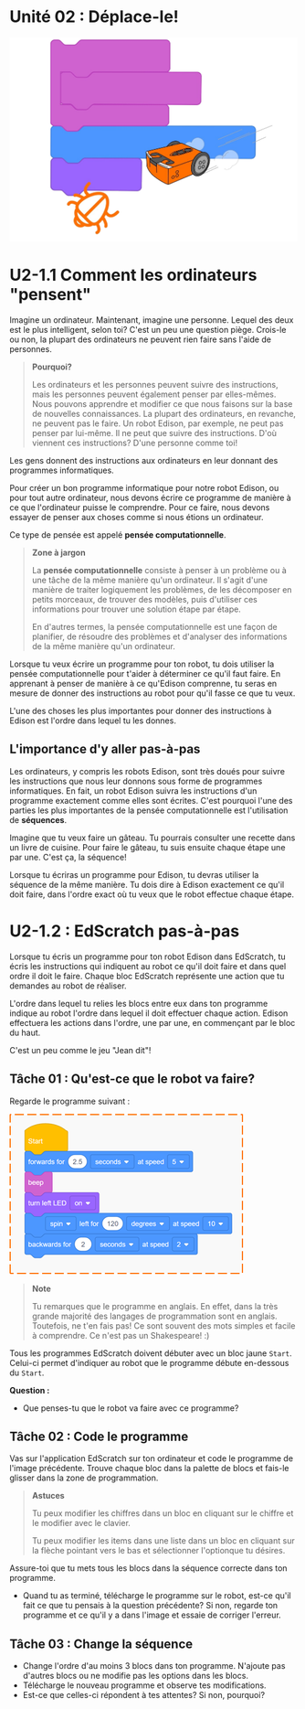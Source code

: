 # Unité 02 : Déplace-le! <!-- omit in toc -->
![](img/u0201_intro.png)

# U2-1.1 Comment les ordinateurs "pensent"
Imagine un ordinateur. Maintenant, imagine une personne. Lequel des deux est le plus intelligent, selon toi?
C'est un peu une question piège. Crois-le ou non, la plupart des ordinateurs ne peuvent rien faire sans l'aide de personnes.

> **Pourquoi?**
> 
> Les ordinateurs et les personnes peuvent suivre des instructions, mais les personnes peuvent également penser par elles-mêmes. Nous pouvons apprendre et modifier ce que nous faisons sur la base de nouvelles connaissances. 
La plupart des ordinateurs, en revanche, ne peuvent pas le faire. Un robot Edison, par exemple, ne peut pas penser par lui-même. Il ne peut que suivre des instructions. D'où viennent ces instructions? D'une personne comme toi!

Les gens donnent des instructions aux ordinateurs en leur donnant des programmes informatiques.

Pour créer un bon programme informatique pour notre robot Edison, ou pour tout autre ordinateur, nous devons écrire ce programme de manière à ce que l'ordinateur puisse le comprendre. Pour ce faire, nous devons essayer de penser aux choses comme si nous étions un ordinateur.

Ce type de pensée est appelé **pensée computationnelle**.

> **Zone à jargon**
> 
> La **pensée computationnelle** consiste à penser à un problème ou à une tâche de la même manière qu'un ordinateur. Il s'agit d'une manière de traiter logiquement les problèmes, de les décomposer en petits morceaux, de trouver des modèles, puis d'utiliser ces informations pour trouver une solution étape par étape.
> 
> En d'autres termes, la pensée computationnelle est une façon de planifier, de résoudre des problèmes et d'analyser des informations de la même manière qu'un ordinateur.

Lorsque tu veux écrire un programme pour ton robot, tu dois utiliser la pensée computationnelle pour t'aider à déterminer ce qu'il faut faire. En apprenant à penser de manière à ce qu'Edison comprenne, tu seras en mesure de donner des instructions au robot pour qu'il fasse ce que tu veux.

L'une des choses les plus importantes pour donner des instructions à Edison est l'ordre dans lequel tu les donnes.

## L'importance d'y aller pas-à-pas
Les ordinateurs, y compris les robots Edison, sont très doués pour suivre les instructions que nous leur donnons sous forme de programmes informatiques. En fait, un robot Edison suivra les instructions d'un programme exactement comme elles sont écrites. C'est pourquoi l'une des parties les plus importantes de la pensée computationnelle est l'utilisation de **séquences**.

Imagine que tu veux faire un gâteau. Tu pourrais consulter une recette dans un livre de cuisine. Pour faire le gâteau, tu suis ensuite chaque étape une par une. C'est ça, la séquence!

Lorsque tu écriras un programme pour Edison, tu devras utiliser la séquence de la même manière. Tu dois dire à Edison exactement ce qu'il doit faire, dans l'ordre exact où tu veux que le robot effectue chaque étape.


# U2-1.2 : EdScratch pas-à-pas
Lorsque tu écris un programme pour ton robot Edison dans EdScratch, tu écris les instructions qui indiquent au robot ce qu'il doit faire et dans quel ordre il doit le faire. Chaque bloc EdScratch représente une action que tu demandes au robot de réaliser.

L'ordre dans lequel tu relies les blocs entre eux dans ton programme indique au robot l'ordre dans lequel il doit effectuer chaque action. Edison effectuera les actions dans l'ordre, une par une, en commençant par le bloc du haut.

C'est un peu comme le jeu "Jean dit"!

## Tâche 01 : Qu'est-ce que le robot va faire?
Regarde le programme suivant :

![](img/u2_1_2_t1.png)

> **Note**
> 
> Tu remarques que le programme en anglais. En effet, dans la très grande majorité des langages de programmation sont en anglais.
> Toutefois, ne t'en fais pas! Ce sont souvent des mots simples et facile à comprendre. Ce n'est pas un Shakespeare! :)

Tous les programmes EdScratch doivent débuter avec un bloc jaune `Start`. Celui-ci permet d'indiquer au robot que le programme débute en-dessous du `Start`.

**Question :**
- Que penses-tu que le robot va faire avec ce programme?

## Tâche 02 : Code le programme
Vas sur l'application EdScratch sur ton ordinateur et code le programme de l'image précédente. Trouve chaque bloc dans la palette de blocs et fais-le glisser dans la zone de programmation.

> **Astuces**
> 
> Tu peux modifier les chiffres dans un bloc en cliquant sur le chiffre et le modifier avec le clavier.
> 
> Tu peux modifier les items dans une liste dans un bloc en cliquant sur la flèche pointant vers le bas et sélectionner l'optionque tu désires.

Assure-toi que tu mets tous les blocs dans la séquence correcte dans ton programme.

- Quand tu as terminé, télécharge le programme sur le robot, est-ce qu'il fait ce que tu pensais à la question précédente? Si non, regarde ton programme et ce qu'il y a dans l'image et essaie de corriger l'erreur.

## Tâche 03 : Change la séquence
- Change l'ordre d'au moins 3 blocs dans ton programme. N'ajoute pas d'autres blocs ou ne modifie pas les options dans les blocs.
- Télécharge le nouveau programme et observe tes modifications.
- Est-ce que celles-ci répondent à tes attentes? Si non, pourquoi?




